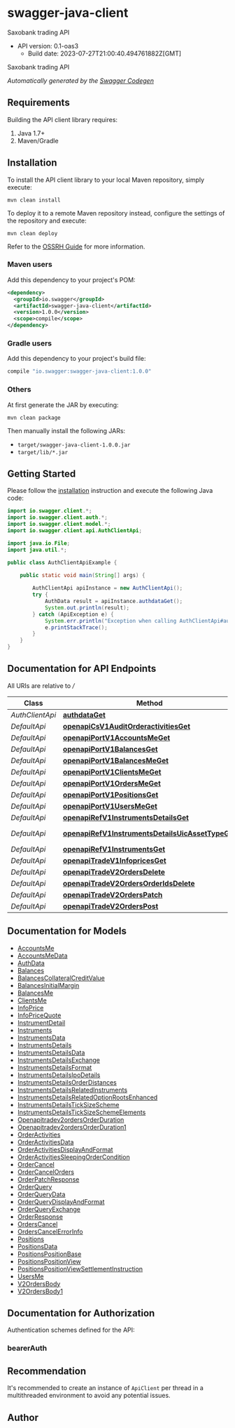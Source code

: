 # swagger-java-client

Saxobank trading API
- API version: 0.1-oas3
  - Build date: 2023-07-27T21:00:40.494761882Z[GMT]

Saxobank trading API


*Automatically generated by the [Swagger Codegen](https://github.com/swagger-api/swagger-codegen)*


## Requirements

Building the API client library requires:
1. Java 1.7+
2. Maven/Gradle

## Installation

To install the API client library to your local Maven repository, simply execute:

```shell
mvn clean install
```

To deploy it to a remote Maven repository instead, configure the settings of the repository and execute:

```shell
mvn clean deploy
```

Refer to the [OSSRH Guide](http://central.sonatype.org/pages/ossrh-guide.html) for more information.

### Maven users

Add this dependency to your project's POM:

```xml
<dependency>
  <groupId>io.swagger</groupId>
  <artifactId>swagger-java-client</artifactId>
  <version>1.0.0</version>
  <scope>compile</scope>
</dependency>
```

### Gradle users

Add this dependency to your project's build file:

```groovy
compile "io.swagger:swagger-java-client:1.0.0"
```

### Others

At first generate the JAR by executing:

```shell
mvn clean package
```

Then manually install the following JARs:

* `target/swagger-java-client-1.0.0.jar`
* `target/lib/*.jar`

## Getting Started

Please follow the [installation](#installation) instruction and execute the following Java code:

```java
import io.swagger.client.*;
import io.swagger.client.auth.*;
import io.swagger.client.model.*;
import io.swagger.client.api.AuthClientApi;

import java.io.File;
import java.util.*;

public class AuthClientApiExample {

    public static void main(String[] args) {
        
        AuthClientApi apiInstance = new AuthClientApi();
        try {
            AuthData result = apiInstance.authdataGet();
            System.out.println(result);
        } catch (ApiException e) {
            System.err.println("Exception when calling AuthClientApi#authdataGet");
            e.printStackTrace();
        }
    }
}
```

## Documentation for API Endpoints

All URIs are relative to */*

Class | Method | HTTP request | Description
------------ | ------------- | ------------- | -------------
*AuthClientApi* | [**authdataGet**](docs/AuthClientApi.md#authdataGet) | **GET** /authdata | 
*DefaultApi* | [**openapiCsV1AuditOrderactivitiesGet**](docs/DefaultApi.md#openapiCsV1AuditOrderactivitiesGet) | **GET** /openapi/cs/v1/audit/orderactivities | 
*DefaultApi* | [**openapiPortV1AccountsMeGet**](docs/DefaultApi.md#openapiPortV1AccountsMeGet) | **GET** /openapi/port/v1/accounts/me | 
*DefaultApi* | [**openapiPortV1BalancesGet**](docs/DefaultApi.md#openapiPortV1BalancesGet) | **GET** /openapi/port/v1/balances | 
*DefaultApi* | [**openapiPortV1BalancesMeGet**](docs/DefaultApi.md#openapiPortV1BalancesMeGet) | **GET** /openapi/port/v1/balances/me | 
*DefaultApi* | [**openapiPortV1ClientsMeGet**](docs/DefaultApi.md#openapiPortV1ClientsMeGet) | **GET** /openapi/port/v1/clients/me | 
*DefaultApi* | [**openapiPortV1OrdersMeGet**](docs/DefaultApi.md#openapiPortV1OrdersMeGet) | **GET** /openapi/port/v1/orders/me | 
*DefaultApi* | [**openapiPortV1PositionsGet**](docs/DefaultApi.md#openapiPortV1PositionsGet) | **GET** /openapi/port/v1/positions | 
*DefaultApi* | [**openapiPortV1UsersMeGet**](docs/DefaultApi.md#openapiPortV1UsersMeGet) | **GET** /openapi/port/v1/users/me | 
*DefaultApi* | [**openapiRefV1InstrumentsDetailsGet**](docs/DefaultApi.md#openapiRefV1InstrumentsDetailsGet) | **GET** /openapi/ref/v1/instruments/details | 
*DefaultApi* | [**openapiRefV1InstrumentsDetailsUicAssetTypeGet**](docs/DefaultApi.md#openapiRefV1InstrumentsDetailsUicAssetTypeGet) | **GET** /openapi/ref/v1/instruments/details/{Uic}/{AssetType} | 
*DefaultApi* | [**openapiRefV1InstrumentsGet**](docs/DefaultApi.md#openapiRefV1InstrumentsGet) | **GET** /openapi/ref/v1/instruments | 
*DefaultApi* | [**openapiTradeV1InfopricesGet**](docs/DefaultApi.md#openapiTradeV1InfopricesGet) | **GET** /openapi/trade/v1/infoprices | 
*DefaultApi* | [**openapiTradeV2OrdersDelete**](docs/DefaultApi.md#openapiTradeV2OrdersDelete) | **DELETE** /openapi/trade/v2/orders | 
*DefaultApi* | [**openapiTradeV2OrdersOrderIdsDelete**](docs/DefaultApi.md#openapiTradeV2OrdersOrderIdsDelete) | **DELETE** /openapi/trade/v2/orders/{OrderIds} | 
*DefaultApi* | [**openapiTradeV2OrdersPatch**](docs/DefaultApi.md#openapiTradeV2OrdersPatch) | **PATCH** /openapi/trade/v2/orders | 
*DefaultApi* | [**openapiTradeV2OrdersPost**](docs/DefaultApi.md#openapiTradeV2OrdersPost) | **POST** /openapi/trade/v2/orders | 

## Documentation for Models

 - [AccountsMe](docs/AccountsMe.md)
 - [AccountsMeData](docs/AccountsMeData.md)
 - [AuthData](docs/AuthData.md)
 - [Balances](docs/Balances.md)
 - [BalancesCollateralCreditValue](docs/BalancesCollateralCreditValue.md)
 - [BalancesInitialMargin](docs/BalancesInitialMargin.md)
 - [BalancesMe](docs/BalancesMe.md)
 - [ClientsMe](docs/ClientsMe.md)
 - [InfoPrice](docs/InfoPrice.md)
 - [InfoPriceQuote](docs/InfoPriceQuote.md)
 - [InstrumentDetail](docs/InstrumentDetail.md)
 - [Instruments](docs/Instruments.md)
 - [InstrumentsData](docs/InstrumentsData.md)
 - [InstrumentsDetails](docs/InstrumentsDetails.md)
 - [InstrumentsDetailsData](docs/InstrumentsDetailsData.md)
 - [InstrumentsDetailsExchange](docs/InstrumentsDetailsExchange.md)
 - [InstrumentsDetailsFormat](docs/InstrumentsDetailsFormat.md)
 - [InstrumentsDetailsIpoDetails](docs/InstrumentsDetailsIpoDetails.md)
 - [InstrumentsDetailsOrderDistances](docs/InstrumentsDetailsOrderDistances.md)
 - [InstrumentsDetailsRelatedInstruments](docs/InstrumentsDetailsRelatedInstruments.md)
 - [InstrumentsDetailsRelatedOptionRootsEnhanced](docs/InstrumentsDetailsRelatedOptionRootsEnhanced.md)
 - [InstrumentsDetailsTickSizeScheme](docs/InstrumentsDetailsTickSizeScheme.md)
 - [InstrumentsDetailsTickSizeSchemeElements](docs/InstrumentsDetailsTickSizeSchemeElements.md)
 - [Openapitradev2ordersOrderDuration](docs/Openapitradev2ordersOrderDuration.md)
 - [Openapitradev2ordersOrderDuration1](docs/Openapitradev2ordersOrderDuration1.md)
 - [OrderActivities](docs/OrderActivities.md)
 - [OrderActivitiesData](docs/OrderActivitiesData.md)
 - [OrderActivitiesDisplayAndFormat](docs/OrderActivitiesDisplayAndFormat.md)
 - [OrderActivitiesSleepingOrderCondition](docs/OrderActivitiesSleepingOrderCondition.md)
 - [OrderCancel](docs/OrderCancel.md)
 - [OrderCancelOrders](docs/OrderCancelOrders.md)
 - [OrderPatchResponse](docs/OrderPatchResponse.md)
 - [OrderQuery](docs/OrderQuery.md)
 - [OrderQueryData](docs/OrderQueryData.md)
 - [OrderQueryDisplayAndFormat](docs/OrderQueryDisplayAndFormat.md)
 - [OrderQueryExchange](docs/OrderQueryExchange.md)
 - [OrderResponse](docs/OrderResponse.md)
 - [OrdersCancel](docs/OrdersCancel.md)
 - [OrdersCancelErrorInfo](docs/OrdersCancelErrorInfo.md)
 - [Positions](docs/Positions.md)
 - [PositionsData](docs/PositionsData.md)
 - [PositionsPositionBase](docs/PositionsPositionBase.md)
 - [PositionsPositionView](docs/PositionsPositionView.md)
 - [PositionsPositionViewSettlementInstruction](docs/PositionsPositionViewSettlementInstruction.md)
 - [UsersMe](docs/UsersMe.md)
 - [V2OrdersBody](docs/V2OrdersBody.md)
 - [V2OrdersBody1](docs/V2OrdersBody1.md)

## Documentation for Authorization

Authentication schemes defined for the API:
### bearerAuth



## Recommendation

It's recommended to create an instance of `ApiClient` per thread in a multithreaded environment to avoid any potential issues.

## Author


